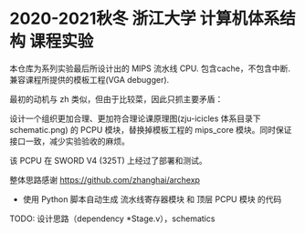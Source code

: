 # 2020-2021秋冬 浙江大学 计算机体系结构 课程实验

本仓库为系列实验最后所设计出的 MIPS 流水线 CPU. 包含cache，不包含中断. 
兼容课程所提供的模板工程(VGA debugger).

最初的动机与 zh 类似，但由于比较菜，因此只抓主要矛盾： 

设计一个组织更加合理、更加符合理论课原理图(zju-icicles 体系目录下 schematic.png) 的 PCPU 模块，替换掉模板工程的 mips_core 模块。同时保证接口一致，减少实验验收的麻烦。

该 PCPU 在 SWORD V4 (325T) 上经过了部署和测试。

整体思路感谢 https://github.com/zhanghai/archexp 

- 使用 Python 脚本自动生成 流水线寄存器模块 和 顶层 PCPU 模块 的代码

TODO: 设计思路（dependency *Stage.v），schematics
